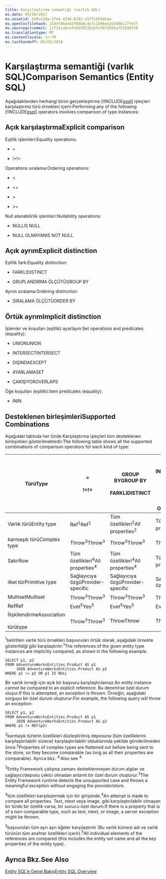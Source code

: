 ```yaml
---
title: Karşılaştırma semantiği (varlık SQL)
ms.date: 03/30/2017
ms.assetid: b36ce28a-2fe4-4236-b782-e5f7c054deae
ms.openlocfilehash: 2184f86ee43f88b0c4cfc1b96e42e2486c17fe5f
ms.sourcegitcommit: 11f11ca6cefe555972b3a5c99729d1a7523d8f50
ms.translationtype: MT
ms.contentlocale: tr-TR
ms.lasthandoff: 05/03/2018
---
```

# <a name="comparison-semantics-entity-sql"></a><span data-ttu-id="b53a0-102">Karşılaştırma semantiği (varlık SQL)</span><span class="sxs-lookup"><span data-stu-id="b53a0-102">Comparison Semantics (Entity SQL)</span></span>
<span data-ttu-id="b53a0-103">Aşağıdakilerden herhangi birini gerçekleştirme [!INCLUDE[esql](../../../../../../includes/esql-md.md)] işleçleri karşılaştırma türü örnekleri içerir:</span><span class="sxs-lookup"><span data-stu-id="b53a0-103">Performing any of the following [!INCLUDE[esql](../../../../../../includes/esql-md.md)] operators involves comparison of type instances:</span></span>  
  
## <a name="explicit-comparison"></a><span data-ttu-id="b53a0-104">Açık karşılaştırma</span><span class="sxs-lookup"><span data-stu-id="b53a0-104">Explicit comparison</span></span>  
 <span data-ttu-id="b53a0-105">Eşitlik işlemleri:</span><span class="sxs-lookup"><span data-stu-id="b53a0-105">Equality operations:</span></span>  
  
-   =  
  
-   <span data-ttu-id="b53a0-106">!=</span><span class="sxs-lookup"><span data-stu-id="b53a0-106">!=</span></span>  
  
 <span data-ttu-id="b53a0-107">Operations sıralama:</span><span class="sxs-lookup"><span data-stu-id="b53a0-107">Ordering operations:</span></span>  
  
-   <  
  
-   \<=  
  
-   \>  
  
-   \>=  
  
 <span data-ttu-id="b53a0-108">Null atanabilirlik işlemleri:</span><span class="sxs-lookup"><span data-stu-id="b53a0-108">Nullability operations:</span></span>  
  
-   <span data-ttu-id="b53a0-109">NULL</span><span class="sxs-lookup"><span data-stu-id="b53a0-109">IS NULL</span></span>  
  
-   <span data-ttu-id="b53a0-110">NULL OLMAYAN</span><span class="sxs-lookup"><span data-stu-id="b53a0-110">IS NOT NULL</span></span>  
  
## <a name="explicit-distinction"></a><span data-ttu-id="b53a0-111">Açık ayrım</span><span class="sxs-lookup"><span data-stu-id="b53a0-111">Explicit distinction</span></span>  
 <span data-ttu-id="b53a0-112">Eşitlik fark:</span><span class="sxs-lookup"><span data-stu-id="b53a0-112">Equality distinction:</span></span>  
  
-   <span data-ttu-id="b53a0-113">FARKLI</span><span class="sxs-lookup"><span data-stu-id="b53a0-113">DISTINCT</span></span>  
  
-   <span data-ttu-id="b53a0-114">GRUPLANDIRMA ÖLÇÜTÜ</span><span class="sxs-lookup"><span data-stu-id="b53a0-114">GROUP BY</span></span>  
  
 <span data-ttu-id="b53a0-115">Ayrım sıralama:</span><span class="sxs-lookup"><span data-stu-id="b53a0-115">Ordering distinction:</span></span>  
  
-   <span data-ttu-id="b53a0-116">SIRALAMA ÖLÇÜTÜ</span><span class="sxs-lookup"><span data-stu-id="b53a0-116">ORDER BY</span></span>  
  
## <a name="implicit-distinction"></a><span data-ttu-id="b53a0-117">Örtük ayrım</span><span class="sxs-lookup"><span data-stu-id="b53a0-117">Implicit distinction</span></span>  
 <span data-ttu-id="b53a0-118">İşlemler ve koşulları (eşitlik) ayarlayın:</span><span class="sxs-lookup"><span data-stu-id="b53a0-118">Set operations and predicates (equality):</span></span>  
  
-   <span data-ttu-id="b53a0-119">UNION</span><span class="sxs-lookup"><span data-stu-id="b53a0-119">UNION</span></span>  
  
-   <span data-ttu-id="b53a0-120">INTERSECT</span><span class="sxs-lookup"><span data-stu-id="b53a0-120">INTERSECT</span></span>  
  
-   <span data-ttu-id="b53a0-121">DIŞINDA</span><span class="sxs-lookup"><span data-stu-id="b53a0-121">EXCEPT</span></span>  
  
-   <span data-ttu-id="b53a0-122">AYARLAMA</span><span class="sxs-lookup"><span data-stu-id="b53a0-122">SET</span></span>  
  
-   <span data-ttu-id="b53a0-123">ÇAKIŞIYOR</span><span class="sxs-lookup"><span data-stu-id="b53a0-123">OVERLAPS</span></span>  
  
 <span data-ttu-id="b53a0-124">Öğe koşulları (eşitlik):</span><span class="sxs-lookup"><span data-stu-id="b53a0-124">Item predicates (equality):</span></span>  
  
-   <span data-ttu-id="b53a0-125">IN</span><span class="sxs-lookup"><span data-stu-id="b53a0-125">IN</span></span>  
  
## <a name="supported-combinations"></a><span data-ttu-id="b53a0-126">Desteklenen birleşimleri</span><span class="sxs-lookup"><span data-stu-id="b53a0-126">Supported Combinations</span></span>  
 <span data-ttu-id="b53a0-127">Aşağıdaki tabloda her türde Karşılaştırma işleçleri tüm desteklenen birleşimleri gösterilmektedir:</span><span class="sxs-lookup"><span data-stu-id="b53a0-127">The following table shows all the supported combinations of comparison operators for each kind of type:</span></span>  
  
|<span data-ttu-id="b53a0-128">**Türü**</span><span class="sxs-lookup"><span data-stu-id="b53a0-128">**Type**</span></span>|**=**<br /><br /> <span data-ttu-id="b53a0-129">**\!=**</span><span class="sxs-lookup"><span data-stu-id="b53a0-129">**!=**</span></span>|<span data-ttu-id="b53a0-130">**GROUP BY**</span><span class="sxs-lookup"><span data-stu-id="b53a0-130">**GROUP BY**</span></span><br /><br /> <span data-ttu-id="b53a0-131">**FARKLI**</span><span class="sxs-lookup"><span data-stu-id="b53a0-131">**DISTINCT**</span></span>|<span data-ttu-id="b53a0-132">**UNION**</span><span class="sxs-lookup"><span data-stu-id="b53a0-132">**UNION**</span></span><br /><br /> <span data-ttu-id="b53a0-133">**INTERSECT**</span><span class="sxs-lookup"><span data-stu-id="b53a0-133">**INTERSECT**</span></span><br /><br /> <span data-ttu-id="b53a0-134">**EXCEPT**</span><span class="sxs-lookup"><span data-stu-id="b53a0-134">**EXCEPT**</span></span><br /><br /> <span data-ttu-id="b53a0-135">**SET**</span><span class="sxs-lookup"><span data-stu-id="b53a0-135">**SET**</span></span><br /><br /> <span data-ttu-id="b53a0-136">**OVERLAPS**</span><span class="sxs-lookup"><span data-stu-id="b53a0-136">**OVERLAPS**</span></span>|<span data-ttu-id="b53a0-137">**IN**</span><span class="sxs-lookup"><span data-stu-id="b53a0-137">**IN**</span></span>|<span data-ttu-id="b53a0-138">**<   <=**</span><span class="sxs-lookup"><span data-stu-id="b53a0-138">**<   <=**</span></span><br /><br /> <span data-ttu-id="b53a0-139">**>   >=**</span><span class="sxs-lookup"><span data-stu-id="b53a0-139">**>   >=**</span></span>|<span data-ttu-id="b53a0-140">**ORDER BY**</span><span class="sxs-lookup"><span data-stu-id="b53a0-140">**ORDER BY**</span></span>|<span data-ttu-id="b53a0-141">**NULL**</span><span class="sxs-lookup"><span data-stu-id="b53a0-141">**IS NULL**</span></span><br /><br /> <span data-ttu-id="b53a0-142">**NULL OLMAYAN**</span><span class="sxs-lookup"><span data-stu-id="b53a0-142">**IS NOT NULL**</span></span>|  
|-|-|-|-|-|-|-|-|  
|<span data-ttu-id="b53a0-143">Varlık türü</span><span class="sxs-lookup"><span data-stu-id="b53a0-143">Entity type</span></span>|<span data-ttu-id="b53a0-144">Ref<sup>1</sup></span><span class="sxs-lookup"><span data-stu-id="b53a0-144">Ref<sup>1</sup></span></span>|<span data-ttu-id="b53a0-145">Tüm özellikleri<sup>2</sup></span><span class="sxs-lookup"><span data-stu-id="b53a0-145">All properties<sup>2</sup></span></span>|<span data-ttu-id="b53a0-146">Tüm özellikleri<sup>2</sup></span><span class="sxs-lookup"><span data-stu-id="b53a0-146">All properties<sup>2</sup></span></span>|<span data-ttu-id="b53a0-147">Tüm özellikleri<sup>2</sup></span><span class="sxs-lookup"><span data-stu-id="b53a0-147">All properties<sup>2</sup></span></span>|<span data-ttu-id="b53a0-148">Throw<sup>3</sup></span><span class="sxs-lookup"><span data-stu-id="b53a0-148">Throw<sup>3</sup></span></span>|<span data-ttu-id="b53a0-149">Throw<sup>3</sup></span><span class="sxs-lookup"><span data-stu-id="b53a0-149">Throw<sup>3</sup></span></span>|<span data-ttu-id="b53a0-150">Ref<sup>1</sup></span><span class="sxs-lookup"><span data-stu-id="b53a0-150">Ref<sup>1</sup></span></span>|  
|<span data-ttu-id="b53a0-151">karmaşık türü</span><span class="sxs-lookup"><span data-stu-id="b53a0-151">Complex type</span></span>|<span data-ttu-id="b53a0-152">Throw<sup>3</sup></span><span class="sxs-lookup"><span data-stu-id="b53a0-152">Throw<sup>3</sup></span></span>|<span data-ttu-id="b53a0-153">Throw<sup>3</sup></span><span class="sxs-lookup"><span data-stu-id="b53a0-153">Throw<sup>3</sup></span></span>|<span data-ttu-id="b53a0-154">Throw<sup>3</sup></span><span class="sxs-lookup"><span data-stu-id="b53a0-154">Throw<sup>3</sup></span></span>|<span data-ttu-id="b53a0-155">Throw<sup>3</sup></span><span class="sxs-lookup"><span data-stu-id="b53a0-155">Throw<sup>3</sup></span></span>|<span data-ttu-id="b53a0-156">Throw<sup>3</sup></span><span class="sxs-lookup"><span data-stu-id="b53a0-156">Throw<sup>3</sup></span></span>|<span data-ttu-id="b53a0-157">Throw<sup>3</sup></span><span class="sxs-lookup"><span data-stu-id="b53a0-157">Throw<sup>3</sup></span></span>|<span data-ttu-id="b53a0-158">Throw<sup>3</sup></span><span class="sxs-lookup"><span data-stu-id="b53a0-158">Throw<sup>3</sup></span></span>|  
|<span data-ttu-id="b53a0-159">Satır</span><span class="sxs-lookup"><span data-stu-id="b53a0-159">Row</span></span>|<span data-ttu-id="b53a0-160">Tüm özellikleri<sup>4</sup></span><span class="sxs-lookup"><span data-stu-id="b53a0-160">All properties<sup>4</sup></span></span>|<span data-ttu-id="b53a0-161">Tüm özellikleri<sup>4</sup></span><span class="sxs-lookup"><span data-stu-id="b53a0-161">All properties<sup>4</sup></span></span>|<span data-ttu-id="b53a0-162">Tüm özellikleri<sup>4</sup></span><span class="sxs-lookup"><span data-stu-id="b53a0-162">All properties<sup>4</sup></span></span>|<span data-ttu-id="b53a0-163">Throw<sup>3</sup></span><span class="sxs-lookup"><span data-stu-id="b53a0-163">Throw<sup>3</sup></span></span>|<span data-ttu-id="b53a0-164">Throw<sup>3</sup></span><span class="sxs-lookup"><span data-stu-id="b53a0-164">Throw<sup>3</sup></span></span>|<span data-ttu-id="b53a0-165">Tüm özellikleri<sup>4</sup></span><span class="sxs-lookup"><span data-stu-id="b53a0-165">All properties<sup>4</sup></span></span>|<span data-ttu-id="b53a0-166">Throw<sup>3</sup></span><span class="sxs-lookup"><span data-stu-id="b53a0-166">Throw<sup>3</sup></span></span>|  
|<span data-ttu-id="b53a0-167">ilkel tür</span><span class="sxs-lookup"><span data-stu-id="b53a0-167">Primitive type</span></span>|<span data-ttu-id="b53a0-168">Sağlayıcıya özgü</span><span class="sxs-lookup"><span data-stu-id="b53a0-168">Provider-specific</span></span>|<span data-ttu-id="b53a0-169">Sağlayıcıya özgü</span><span class="sxs-lookup"><span data-stu-id="b53a0-169">Provider-specific</span></span>|<span data-ttu-id="b53a0-170">Sağlayıcıya özgü</span><span class="sxs-lookup"><span data-stu-id="b53a0-170">Provider-specific</span></span>|<span data-ttu-id="b53a0-171">Sağlayıcıya özgü</span><span class="sxs-lookup"><span data-stu-id="b53a0-171">Provider-specific</span></span>|<span data-ttu-id="b53a0-172">Sağlayıcıya özgü</span><span class="sxs-lookup"><span data-stu-id="b53a0-172">Provider-specific</span></span>|<span data-ttu-id="b53a0-173">Sağlayıcıya özgü</span><span class="sxs-lookup"><span data-stu-id="b53a0-173">Provider-specific</span></span>|<span data-ttu-id="b53a0-174">Sağlayıcıya özgü</span><span class="sxs-lookup"><span data-stu-id="b53a0-174">Provider-specific</span></span>|  
|<span data-ttu-id="b53a0-175">Multiset</span><span class="sxs-lookup"><span data-stu-id="b53a0-175">Multiset</span></span>|<span data-ttu-id="b53a0-176">Throw<sup>3</sup></span><span class="sxs-lookup"><span data-stu-id="b53a0-176">Throw<sup>3</sup></span></span>|<span data-ttu-id="b53a0-177">Throw<sup>3</sup></span><span class="sxs-lookup"><span data-stu-id="b53a0-177">Throw<sup>3</sup></span></span>|<span data-ttu-id="b53a0-178">Throw<sup>3</sup></span><span class="sxs-lookup"><span data-stu-id="b53a0-178">Throw<sup>3</sup></span></span>|<span data-ttu-id="b53a0-179">Throw<sup>3</sup></span><span class="sxs-lookup"><span data-stu-id="b53a0-179">Throw<sup>3</sup></span></span>|<span data-ttu-id="b53a0-180">Throw<sup>3</sup></span><span class="sxs-lookup"><span data-stu-id="b53a0-180">Throw<sup>3</sup></span></span>|<span data-ttu-id="b53a0-181">Throw<sup>3</sup></span><span class="sxs-lookup"><span data-stu-id="b53a0-181">Throw<sup>3</sup></span></span>|<span data-ttu-id="b53a0-182">Throw<sup>3</sup></span><span class="sxs-lookup"><span data-stu-id="b53a0-182">Throw<sup>3</sup></span></span>|  
|<span data-ttu-id="b53a0-183">Ref</span><span class="sxs-lookup"><span data-stu-id="b53a0-183">Ref</span></span>|<span data-ttu-id="b53a0-184">Evet<sup>5</sup></span><span class="sxs-lookup"><span data-stu-id="b53a0-184">Yes<sup>5</sup></span></span>|<span data-ttu-id="b53a0-185">Evet<sup>5</sup></span><span class="sxs-lookup"><span data-stu-id="b53a0-185">Yes<sup>5</sup></span></span>|<span data-ttu-id="b53a0-186">Evet<sup>5</sup></span><span class="sxs-lookup"><span data-stu-id="b53a0-186">Yes<sup>5</sup></span></span>|<span data-ttu-id="b53a0-187">Evet<sup>5</sup></span><span class="sxs-lookup"><span data-stu-id="b53a0-187">Yes<sup>5</sup></span></span>|<span data-ttu-id="b53a0-188">Throw</span><span class="sxs-lookup"><span data-stu-id="b53a0-188">Throw</span></span>|<span data-ttu-id="b53a0-189">Throw</span><span class="sxs-lookup"><span data-stu-id="b53a0-189">Throw</span></span>|<span data-ttu-id="b53a0-190">Evet<sup>5</sup></span><span class="sxs-lookup"><span data-stu-id="b53a0-190">Yes<sup>5</sup></span></span>|  
|<span data-ttu-id="b53a0-191">İlişkilendirme</span><span class="sxs-lookup"><span data-stu-id="b53a0-191">Association</span></span><br /><br /> <span data-ttu-id="b53a0-192">türü</span><span class="sxs-lookup"><span data-stu-id="b53a0-192">type</span></span>|<span data-ttu-id="b53a0-193">Throw<sup>3</sup></span><span class="sxs-lookup"><span data-stu-id="b53a0-193">Throw<sup>3</sup></span></span>|<span data-ttu-id="b53a0-194">Throw</span><span class="sxs-lookup"><span data-stu-id="b53a0-194">Throw</span></span>|<span data-ttu-id="b53a0-195">Throw</span><span class="sxs-lookup"><span data-stu-id="b53a0-195">Throw</span></span>|<span data-ttu-id="b53a0-196">Throw</span><span class="sxs-lookup"><span data-stu-id="b53a0-196">Throw</span></span>|<span data-ttu-id="b53a0-197">Throw<sup>3</sup></span><span class="sxs-lookup"><span data-stu-id="b53a0-197">Throw<sup>3</sup></span></span>|<span data-ttu-id="b53a0-198">Throw<sup>3</sup></span><span class="sxs-lookup"><span data-stu-id="b53a0-198">Throw<sup>3</sup></span></span>|<span data-ttu-id="b53a0-199">Throw<sup>3</sup></span><span class="sxs-lookup"><span data-stu-id="b53a0-199">Throw<sup>3</sup></span></span>|  
  
 <span data-ttu-id="b53a0-200"><sup>1</sup>belirtilen varlık türü örnekleri başvuruları örtük olarak, aşağıdaki örnekte gösterildiği gibi karşılaştırılır:</span><span class="sxs-lookup"><span data-stu-id="b53a0-200"><sup>1</sup>The references of the given entity type instances are implicitly compared, as shown in the following example:</span></span>  
  
```  
SELECT p1, p2   
FROM AdventureWorksEntities.Product AS p1   
     JOIN AdventureWorksEntities.Product AS p2   
WHERE p1 != p2 OR p1 IS NULL  
```  
  
 <span data-ttu-id="b53a0-201">Bir varlık örneği için açık bir başvuru karşılaştırılamaz.</span><span class="sxs-lookup"><span data-stu-id="b53a0-201">An entity instance cannot be compared to an explicit reference.</span></span> <span data-ttu-id="b53a0-202">Bu denenirse özel durum oluşur.</span><span class="sxs-lookup"><span data-stu-id="b53a0-202">If this is attempted, an exception is thrown.</span></span> <span data-ttu-id="b53a0-203">Örneğin, aşağıdaki sorguyu bir özel durum oluşturur:</span><span class="sxs-lookup"><span data-stu-id="b53a0-203">For example, the following query will throw an exception:</span></span>  
  
```  
SELECT p1, p2   
FROM AdventureWorksEntities.Product AS p1   
     JOIN AdventureWorksEntities.Product AS p2   
WHERE p1 != REF(p2)  
```  
  
 <span data-ttu-id="b53a0-204"><sup>2</sup>karmaşık türlerin özellikleri düzleştirilmiş deposuna (tüm özelliklerini karşılaştırılabilir sürece) karşılaştırılabilir olduklarında şekilde gönderilmeden önce.</span><span class="sxs-lookup"><span data-stu-id="b53a0-204"><sup>2</sup>Properties of complex types are flattened out before being sent to the store, so they become comparable (as long as all their properties are comparable).</span></span> <span data-ttu-id="b53a0-205">Ayrıca bkz. <sup>4.</sup></span><span class="sxs-lookup"><span data-stu-id="b53a0-205">Also see <sup>4.</sup></span></span>  
  
 <span data-ttu-id="b53a0-206"><sup>3</sup>Entity Framework çalışma zamanı desteklenmeyen durum algılar ve sağlayıcı/deposu çekici olmadan anlamlı bir özel durum oluşturur.</span><span class="sxs-lookup"><span data-stu-id="b53a0-206"><sup>3</sup>The Entity Framework runtime detects the unsupported case and throws a meaningful exception without engaging the provider/store.</span></span>  
  
 <span data-ttu-id="b53a0-207"><sup>4</sup>tüm özellikleri karşılaştırmak için bir girişimde.</span><span class="sxs-lookup"><span data-stu-id="b53a0-207"><sup>4</sup>An attempt is made to compare all properties.</span></span> <span data-ttu-id="b53a0-208">Text, ntext veya image, gibi karşılaştırılabilir olmayan bir türde bir özellik varsa, bir sunucu özel durum.</span><span class="sxs-lookup"><span data-stu-id="b53a0-208">If there is a property that is of a non-comparable type, such as text, ntext, or image, a server exception might be thrown.</span></span>  
  
 <span data-ttu-id="b53a0-209"><sup>5</sup>başvuruları tüm ayrı ayrı öğeler karşılaştırılır (Bu varlık kümesi adı ve varlık türünün tüm anahtar özellikleri içerir).</span><span class="sxs-lookup"><span data-stu-id="b53a0-209"><sup>5</sup>All individual elements of the references are compared (this includes the entity set name and all the key properties of the entity type).</span></span>  
  
## <a name="see-also"></a><span data-ttu-id="b53a0-210">Ayrıca Bkz.</span><span class="sxs-lookup"><span data-stu-id="b53a0-210">See Also</span></span>  
 [<span data-ttu-id="b53a0-211">Entity SQL’e Genel Bakış</span><span class="sxs-lookup"><span data-stu-id="b53a0-211">Entity SQL Overview</span></span>](../../../../../../docs/framework/data/adonet/ef/language-reference/entity-sql-overview.md)
